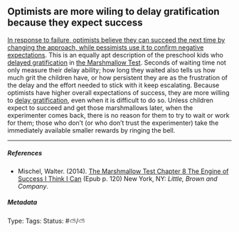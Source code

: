 ## Optimists are more wiling to delay gratification because they expect success

[In response to failure, optimists believe they can succeed the next time by changing the approach, while pessimists use it to confirm negative expectations](In%20response%20to%20failure,%20optimists%20believe%20they%20can%20succeed%20the%20next%20time%20by%20changing%20the%20approach,%20while%20pessimists%20use%20it%20to%20confirm%20negative%20expectations.md). This is an equally apt description of the preschool kids who [delayed gratification](Delayed%20gratification.md) in [the Marshmallow Test](The%20Marshmallow%20Test.md). Seconds of waiting time not only measure their delay ability; how long they waited also tells us how much grit the children have, or how persistent they are as the frustration of the delay and the effort needed to stick with it keep escalating. Because optimists have higher overall expectations of success, they are more willing to [delay gratification](Delayed%20gratification.md), even when it is difficult to do so. Unless children expect to succeed and get those marshmallows later, when the experimenter comes back, there is no reason for them to try to wait or work for them; those who don’t (or who don’t trust the experimenter) take the immediately available smaller rewards by ringing the bell.

---

##### References

* Mischel, Walter. (2014). [The Marshmallow Test Chapter 8 The Engine of Success I Think I Can](The%20Marshmallow%20Test%20Chapter%208%20The%20Engine%20of%20Success%20I%20Think%20I%20Can.md) (Epub p. 120) New York, NY: *Little, Brown and Company*.

##### Metadata

Type: 
Tags:
Status: #⛅️/⛅️
